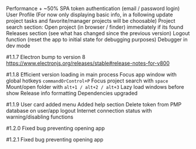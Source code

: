 Performance + ~50%
SPA token authentication (email / password login)
User Profile (For now only displaying basic info, in a following update project tasks and favorite/manager projects will be choosable)
Project search section:
Open project (in browser / finder) immediately if its found
Releases section (see what has changed since the previous version)
Logout function (reset the app to initial state for debugging purposes)
Debugger in dev mode

#1.1.7
Electron bump to version 8 https://www.electronjs.org/releases/stable#release-notes-for-v800

#1.1.8
Efficient version loading in main process
Focus app window with global hotkeys `commandOrControl+P`
Focus project search with `space`
Mount/open folder with `alt+1 / alt+2 / alt+3`
Lazy load windows before show
Release info formatting
Dependencies upgraded

#1.1.9
User card added menu
Added help section
Delete token from PMP database on user/app logout
Internet connection status with warning/disabling functions

#1.2.0
Fixed bug preventing opening app

#1.2.1
Fixed bug preventing opening app
